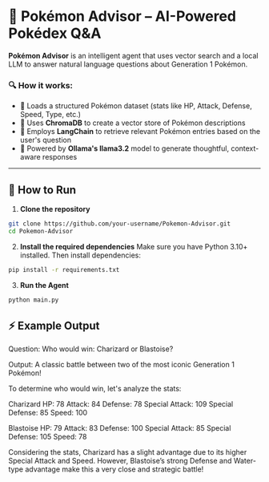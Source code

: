 # 🧠 Pokémon Advisor – AI-Powered Pokédex Q&A

**Pokémon Advisor** is an intelligent agent that uses vector search and a local LLM to answer natural language questions about Generation 1 Pokémon.

### 🔍 How it works:

- 🧾 Loads a structured Pokémon dataset (stats like HP, Attack, Defense, Speed, Type, etc.)
- 🧠 Uses **ChromaDB** to create a vector store of Pokémon descriptions
- 🔗 Employs **LangChain** to retrieve relevant Pokémon entries based on the user's question
- 🤖 Powered by **Ollama's llama3.2** model to generate thoughtful, context-aware responses



---

## 🚀 How to Run

1. **Clone the repository**  
```bash
git clone https://github.com/your-username/Pokemon-Advisor.git
cd Pokemon-Advisor
```

2. **Install the required dependencies**
Make sure you have Python 3.10+ installed. Then install dependencies:
```bash
pip install -r requirements.txt
```

3. **Run the Agent**
```bash
python main.py
```

## ⚡ Example Output

Question: Who would win: Charizard or Blastoise?

Output:
A classic battle between two of the most iconic Generation 1 Pokémon!

To determine who would win, let's analyze the stats:

Charizard
HP: 78
Attack: 84
Defense: 78
Special Attack: 109
Special Defense: 85
Speed: 100

Blastoise
HP: 79
Attack: 83
Defense: 100
Special Attack: 85
Special Defense: 105
Speed: 78

Considering the stats, Charizard has a slight advantage due to its higher Special Attack and Speed. However, Blastoise’s strong Defense and Water-type advantage make this a very close and strategic battle!



